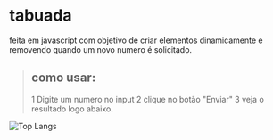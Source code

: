 # tabuada

feita em javascript com objetivo de criar elementos dinamicamente e removendo quando um novo numero é solicitado.

> ## como usar:
> 1 Digite um numero no input
> 2 clique no botão "Enviar"
> 3 veja o resultado logo abaixo.

![Top Langs](https://github-readme-stats.vercel.app/api/top-langs/?username=venicio-marinho&layout=compact)
